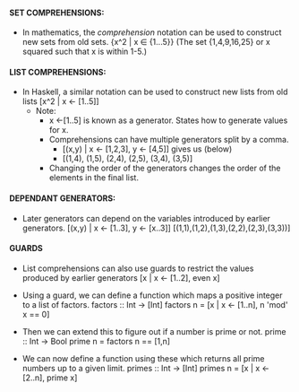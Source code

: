 #### SET COMPREHENSIONS:
- In mathematics, the *comprehension* notation can be used to construct new sets from old sets.
	{x^2 | x ∈  {1...5}} (The set {1,4,9,16,25} or x squared such that x is within 1-5.)

#### LIST COMPREHENSIONS:
- In Haskell, a similar notation can be used to construct new lists from old lists
	[x^2 | x <- [1..5]]
	- Note:
		- x <-[1..5] is known as a generator. States how to generate values for x.
		- Comprehensions can have multiple generators split by a comma.
			- [(x,y) | x <- [1,2,3], y <- [4,5]] gives us (below)
			- [(1,4), (1,5), (2,4), (2,5), (3,4), (3,5)]
		- Changing the order of the generators changes the order of the elements in the final list. 

#### DEPENDANT GENERATORS:
- Later generators can depend on the variables introduced by earlier generators.
	[(x,y) | x <- [1..3], y <- [x..3]]
	[(1,1),(1,2),(1,3),(2,2),(2,3),(3,3))]

#### GUARDS
- List comprehensions can also use guards to restrict the values produced by earlier generators
	[x | x <- [1..2], even x]
- Using a guard, we can define a function which maps a positive integer to a list of factors.
	factors :: Int -> [Int]
	factors n =
		[x | x <- [1..n], n 'mod' x == 0]
- Then we can extend this to figure out if a number is prime or not.
	prime :: Int -> Bool
	prime n = factors n == [1,n]

- We can now define a function using these which returns all prime numbers up to a given limit.
	primes :: Int -> [Int]
	primes n = [x | x <- [2..n], prime x]
	
